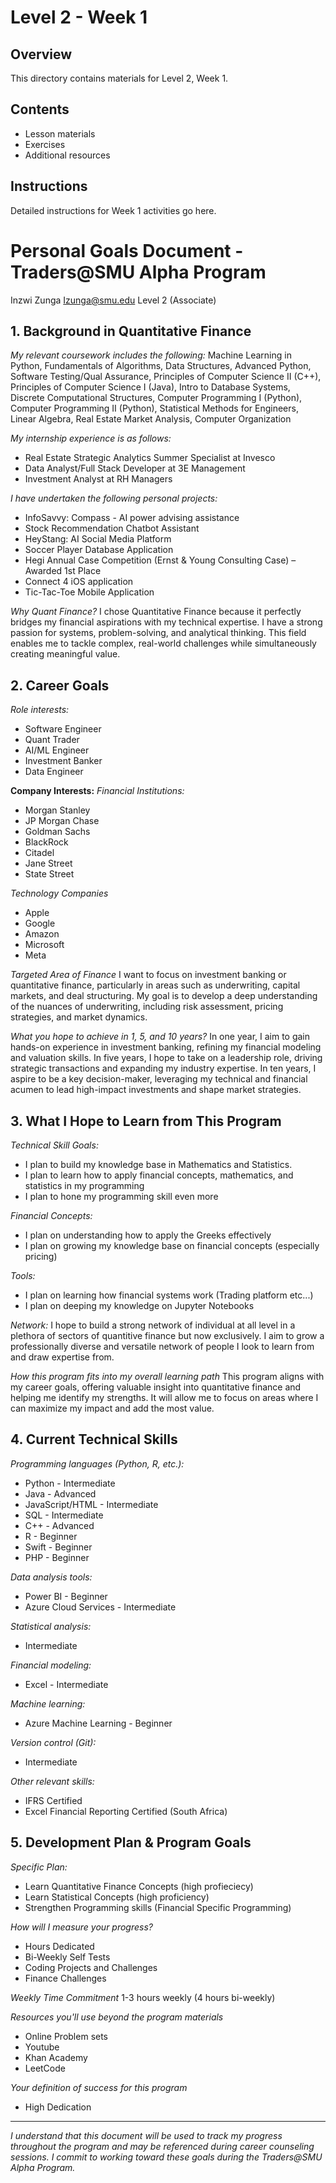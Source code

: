 # Level 2 - Week 1

## Overview

This directory contains materials for Level 2, Week 1.

## Contents

- Lesson materials
- Exercises
- Additional resources

## Instructions

Detailed instructions for Week 1 activities go here. 

# Personal Goals Document - Traders@SMU Alpha Program

Inzwi Zunga
Izunga@smu.edu
Level 2 (Associate)

## 1. Background in Quantitative Finance

*My relevant coursework includes the following:* 
Machine Learning in Python, Fundamentals of Algorithms, Data Structures, Advanced Python, Software Testing/Qual Assurance, Principles of Computer Science II (C++), Principles of Computer Science I (Java), Intro to Database Systems, Discrete Computational Structures, Computer Programming I (Python), Computer Programming II (Python), Statistical Methods for Engineers, Linear Algebra, Real Estate Market Analysis, Computer Organization

*My internship experience is as follows:*
- Real Estate Strategic Analytics Summer Specialist at Invesco
- Data Analyst/Full Stack Developer at 3E Management
- Investment Analyst at RH Managers

*I have undertaken the following personal projects:* 
- InfoSavvy: Compass - AI power advising assistance
- Stock Recommendation Chatbot Assistant 
- HeyStang: AI Social Media Platform
- Soccer Player Database Application
- Hegi Annual Case Competition (Ernst & Young Consulting Case) – Awarded 1st Place
- Connect 4 iOS application
- Tic-Tac-Toe Mobile Application

*Why Quant Finance?*
I chose Quantitative Finance because it perfectly bridges my financial aspirations with my technical expertise. I have a strong passion for systems, problem-solving, and analytical thinking. This field enables me to tackle complex, real-world challenges while simultaneously creating meaningful value.


## 2. Career Goals

*Role interests:* 
- Software Engineer
- Quant Trader
- AI/ML Engineer
- Investment Banker
- Data Engineer

**Company Interests:**
*Financial Institutions:* 
- Morgan Stanley
- JP Morgan Chase
- Goldman Sachs
- BlackRock
- Citadel
- Jane Street
- State Street
    
*Technology Companies*
- Apple
- Google
- Amazon
- Microsoft
- Meta

*Targeted Area of Finance*
I want to focus on investment banking or quantitative finance, particularly in areas such as underwriting, capital markets, and deal structuring. My goal is to develop a deep understanding of the nuances of underwriting, including risk assessment, pricing strategies, and market dynamics. 

*What you hope to achieve in 1, 5, and 10 years?*
In one year, I aim to gain hands-on experience in investment banking, refining my financial modeling and valuation skills. In five years, I hope to take on a leadership role, driving strategic transactions and expanding my industry expertise. In ten years, I aspire to be a key decision-maker, leveraging my technical and financial acumen to lead high-impact investments and shape market strategies.

## 3. What I Hope to Learn from This Program

*Technical Skill Goals:*
- I plan to build my knowledge base in Mathematics and Statistics.
- I plan to learn how to apply financial concepts, mathematics, and statistics in my programming
- I plan to hone my programming skill even more

*Financial Concepts:*
- I plan on understanding how to apply the Greeks effectively
- I plan on growing my knowledge base on financial concepts (especially pricing)

*Tools:*
- I plan on learning how financial systems work (Trading platform etc...)
- I plan on deeping my knowledge on Jupyter Notebooks

*Network:* 
I hope to build a strong network of individual at all level in a plethora of sectors of quantitive finance but now exclusively. I aim to grow a professionally diverse and versatile network of people I look to learn from and draw expertise from.

*How this program fits into my overall learning path*
This program aligns with my career goals, offering valuable insight into quantitative finance and helping me identify my strengths. It will allow me to focus on areas where I can maximize my impact and add the most value.

## 4. Current Technical Skills

*Programming languages (Python, R, etc.):*
- Python - Intermediate
- Java - Advanced
- JavaScript/HTML - Intermediate
- SQL - Intermediate
- C++ - Advanced
- R - Beginner
- Swift - Beginner
- PHP - Beginner

*Data analysis tools:*
- Power BI - Beginner
- Azure Cloud Services - Intermediate

*Statistical analysis:* 
- Intermediate

*Financial modeling:*
- Excel - Intermediate

*Machine learning:*
- Azure Machine Learning - Beginner

*Version control (Git):*
- Intermediate

*Other relevant skills:*
- IFRS Certified
- Excel Financial Reporting Certified (South Africa)

## 5. Development Plan & Program Goals

*Specific Plan:* 
- Learn Quantitative Finance Concepts (high profieciecy)
- Learn Statistical Concepts (high proficiency)
- Strengthen Programming skills (Financial Specific Programming)

*How will I measure your progress?*
- Hours Dedicated
- Bi-Weekly Self Tests
- Coding Projects and Challenges
- Finance Challenges

*Weekly Time Commitment*
1-3 hours weekly (4 hours bi-weekly)

*Resources you'll use beyond the program materials*
- Online Problem sets
- Youtube
- Khan Academy
- LeetCode

*Your definition of success for this program*
- High Dedication


---

*I understand that this document will be used to track my progress throughout the program and may be referenced during career counseling sessions. I commit to working toward these goals during the Traders@SMU Alpha Program.* 
